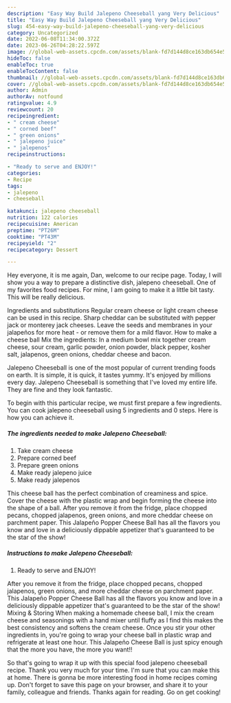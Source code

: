 ```yaml
---
description: "Easy Way Build Jalepeno Cheeseball yang Very Delicious"
title: "Easy Way Build Jalepeno Cheeseball yang Very Delicious"
slug: 454-easy-way-build-jalepeno-cheeseball-yang-very-delicious
category: Uncategorized
date: 2022-06-08T11:34:00.372Z
date: 2023-06-26T04:28:22.597Z
image: //global-web-assets.cpcdn.com/assets/blank-fd7d144d8ce163db654e5a02c40b08a2775adb7897d16e4062681dc7e1b2800f.png
hideToc: false
enableToc: true
enableTocContent: false
thumbnail: //global-web-assets.cpcdn.com/assets/blank-fd7d144d8ce163db654e5a02c40b08a2775adb7897d16e4062681dc7e1b2800f.png
cover: //global-web-assets.cpcdn.com/assets/blank-fd7d144d8ce163db654e5a02c40b08a2775adb7897d16e4062681dc7e1b2800f.png
author: Admin
authorAv: notfound
ratingvalue: 4.9
reviewcount: 20
recipeingredient:
- " cream cheese"
- " corned beef"
- " green onions"
- " jalepeno juice"
- " jalepenos"
recipeinstructions:

- "Ready to serve and ENJOY!"
categories:
- Recipe
tags:
- jalepeno
- cheeseball

katakunci: jalepeno cheeseball 
nutrition: 122 calories
recipecuisine: American
preptime: "PT26M"
cooktime: "PT43M"
recipeyield: "2"
recipecategory: Dessert

---
```



Hey everyone, it is me again, Dan, welcome to our recipe page. Today, I will show you a way to prepare a distinctive dish, jalepeno cheeseball. One of my favorites food recipes. For mine, I am going to make it a little bit tasty. This will be really delicious.

Ingredients and substitutions Regular cream cheese or light cream cheese can be used in this recipe. Sharp cheddar can be substituted with pepper jack or monterey jack cheeses. Leave the seeds and membranes in your jalapeños for more heat - or remove them for a mild flavor. How to make a cheese ball Mix the ingredients: In a medium bowl mix together cream cheese, sour cream, garlic powder, onion powder, black pepper, kosher salt, jalapenos, green onions, cheddar cheese and bacon.

Jalepeno Cheeseball is one of the most popular of current trending foods on earth. It is simple, it is quick, it tastes yummy. It's enjoyed by millions every day. Jalepeno Cheeseball is something that I've loved my entire life. They are fine and they look fantastic.


To begin with this particular recipe, we must first prepare a few ingredients. You can cook jalepeno cheeseball using 5 ingredients and 0 steps. Here is how you can achieve it.

<!--inarticleads1-->

##### The ingredients needed to make Jalepeno Cheeseball:

1. Take  cream cheese
1. Prepare  corned beef
1. Prepare  green onions
1. Make ready  jalepeno juice
1. Make ready  jalepenos


This cheese ball has the perfect combination of creaminess and spice. Cover the cheese with the plastic wrap and begin forming the cheese into the shape of a ball. After you remove it from the fridge, place chopped pecans, chopped jalapenos, green onions, and more cheddar cheese on parchment paper. This Jalapeño Popper Cheese Ball has all the flavors you know and love in a deliciously dippable appetizer that&#39;s guaranteed to be the star of the show! 

<!--inarticleads2-->

##### Instructions to make Jalepeno Cheeseball:


1. Ready to serve and ENJOY!

After you remove it from the fridge, place chopped pecans, chopped jalapenos, green onions, and more cheddar cheese on parchment paper. This Jalapeño Popper Cheese Ball has all the flavors you know and love in a deliciously dippable appetizer that&#39;s guaranteed to be the star of the show! Mixing &amp; Storing When making a homemade cheese ball, I mix the cream cheese and seasonings with a hand mixer until fluffy as I find this makes the best consistency and softens the cream cheese. Once you stir your other ingredients in, you&#39;re going to wrap your cheese ball in plastic wrap and refrigerate at least one hour. This Jalapeño Cheese Ball is just spicy enough that the more you have, the more you want!! 

So that's going to wrap it up with this special food jalepeno cheeseball recipe. Thank you very much for your time. I'm sure that you can make this at home. There is gonna be more interesting food in home recipes coming up. Don't forget to save this page on your browser, and share it to your family, colleague and friends. Thanks again for reading. Go on get cooking!
